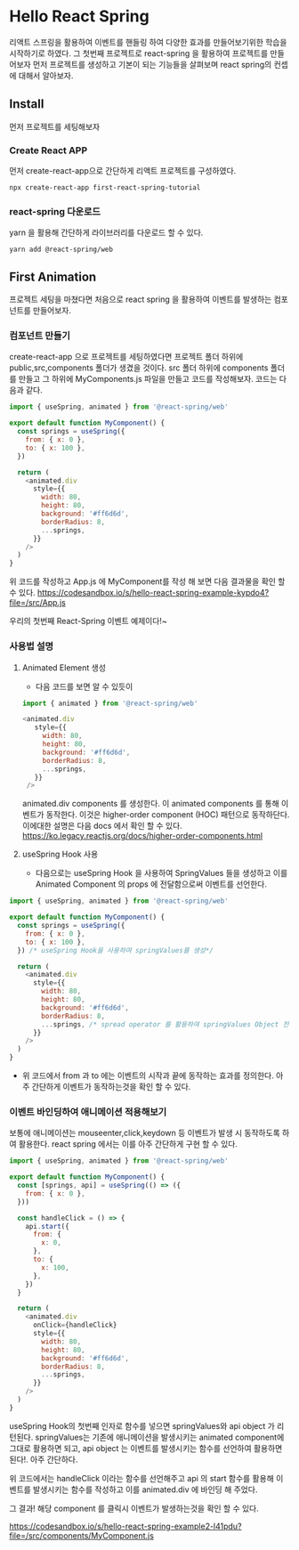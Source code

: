 # Hello React Spring

리액트 스프링을 활용하여 이벤트를 핸들링 하여 다양한 효과를
만들어보기위한 학습을 시작하기로 하였다. 그 첫번째 프로젝트로
react-spring 을 활용하여 프로젝트를 만들어보자
먼저 프로젝트를 생성하고 기본이 되는 기능들을 살펴보며 react spring의 컨셉에 대해서 알아보자.

## Install
먼저 프로젝트를 세팅해보자

### Create React APP
먼저 create-react-app으로 간단하게 리액트 프로젝트를 구성하였다.
~~~
npx create-react-app first-react-spring-tutorial
~~~
### react-spring 다운로드
yarn 을 활용해 간단하게 라이브러리를 다운로드 할 수 있다.
~~~
yarn add @react-spring/web
~~~


## First Animation
프로젝트 세팅을 마쳤다면 처음으로 react spring 을 활용하여 이벤트를 발생하는 컴포넌트를 만들어보자.

### 컴포넌트 만들기

create-react-app 으로 프로젝트를 세팅하였다면 프로젝트 폴더 하위에 public,src,components 폴더가 생겼을 것이다.
src 폴더 하위에 components 폴더를 만들고 그 하위에 MyComponents.js 파일을 만들고 코드를 작성해보자.
코드는 다음과 같다.

```javascript
import { useSpring, animated } from '@react-spring/web'

export default function MyComponent() {
  const springs = useSpring({
    from: { x: 0 },
    to: { x: 100 },
  })

  return (
    <animated.div
      style={{
        width: 80,
        height: 80,
        background: '#ff6d6d',
        borderRadius: 8,
        ...springs,
      }}
    />
  )
}
```

 위 코드를 작성하고 App.js 에 MyComponent를 작성 해 보면 다음 결과물을 확인 할 수 있다.
https://codesandbox.io/s/hello-react-spring-example-kypdo4?file=/src/App.js

우리의 첫번째 React-Spring 이벤트 예제이다!~

### 사용법 설명

1. Animated Element 생성
   - 다음 코드를 보면 알 수 있듯이 
   ```javascript  
   import { animated } from '@react-spring/web'

   <animated.div
      style={{
        width: 80,
        height: 80,
        background: '#ff6d6d',
        borderRadius: 8,
        ...springs,
      }}
    />
    ```
    animated.div components 를 생성한다. 이 animated components 를 통해 이벤트가 동작한다. 이것은 higher-order component (HOC) 패턴으로 동작하단다. 이에대한 설명은 다음 docs 에서 확인 할 수 있다.
    https://ko.legacy.reactjs.org/docs/higher-order-components.html
    
2. useSpring Hook 사용
   - 다음으로는 useSpring Hook 을 사용하여 SpringValues 들을 생성하고 이를 Animated Component 의 props 에 전달함으로써 이벤트를 선언한다.

```javascript
import { useSpring, animated } from '@react-spring/web'

export default function MyComponent() {
  const springs = useSpring({
    from: { x: 0 },
    to: { x: 100 },
  }) /* useSpring Hook을 사용하여 springValues를 생성*/

  return (
    <animated.div
      style={{
        width: 80,
        height: 80,
        background: '#ff6d6d',
        borderRadius: 8,
        ...springs, /* spread operator 를 활용하여 springValues Object 전달*/
      }}
    />
  )
}
```
   - 위 코드에서 from 과 to 에는 이벤트의 시작과 끝에 동작하는 효과를 정의한다. 아주 간단하게 이벤트가 동작하는것을 확인 할 수 있다.

### 이벤트 바인딩하여 애니메이션 적용해보기
보통에 애니메이션는 mouseenter,click,keydown 등 이벤트가 발생 시 동작하도록 하여 활용한다. react spring 에서는 이를 아주 간단하게 구현 할 수 있다.

```javascript
import { useSpring, animated } from '@react-spring/web'

export default function MyComponent() {
  const [springs, api] = useSpring(() => ({
    from: { x: 0 },
  }))

  const handleClick = () => {
    api.start({
      from: {
        x: 0,
      },
      to: {
        x: 100,
      },
    })
  }

  return (
    <animated.div
      onClick={handleClick}
      style={{
        width: 80,
        height: 80,
        background: '#ff6d6d',
        borderRadius: 8,
        ...springs,
      }}
    />
  )
}
```

useSpring Hook의 첫번째 인자로 함수를 넣으면 springValues와 api object 가 리턴된다. springValues는 기존에 애니메이션을 발생시키는 animated component에 그대로 활용하면 되고, api object 는 이벤트를 발생시키는 함수를 선언하여 활용하면 된다!. 아주 간단하다.

위 코드에서는 handleClick 이라는 함수를 선언해주고 api 의 start 함수를 활용해 이벤트를 발생시키는 함수를 작성하고 이를 animated.div 에 바인딩 해 주었다.

그 결과! 해당 component 를 클릭시 이벤트가 발생하는것을 확인 할 수 있다.

https://codesandbox.io/s/hello-react-spring-example2-l41pdu?file=/src/components/MyComponent.js
